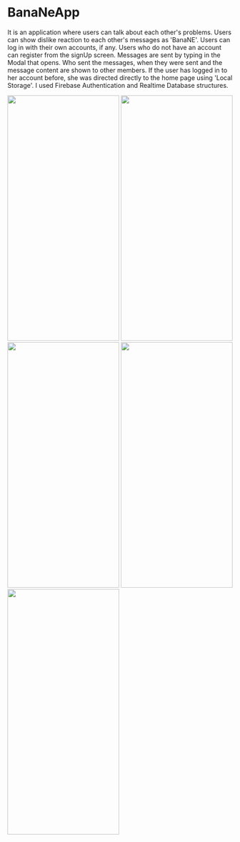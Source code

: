 # BanaNeApp

It is an application where users can talk about each other's problems.
Users can show dislike reaction to each other's messages as 'BanaNE'.
Users can log in with their own accounts, if any. 
Users who do not have an account can register from the signUp screen.
Messages are sent by typing in the Modal that opens.
Who sent the messages, when they were sent and the message content are shown to other members.
If the user has logged in to her account before, she was directed directly to the home page using 'Local Storage'.
I used Firebase Authentication and Realtime Database structures.
<p/><p/>
<img src="https://user-images.githubusercontent.com/77547205/190245275-8a6bb27e-e567-4992-976f-d197ed803221.png" height="550" width="250">
<img src="https://user-images.githubusercontent.com/77547205/190245278-0238477f-2b5c-4ee3-863c-5c1bb32fcc3c.png" height="550" width="250">
<img src="https://user-images.githubusercontent.com/77547205/190245273-132a5b52-0158-435a-82fc-50888da74051.png" height="550" width="250">
<img src="https://user-images.githubusercontent.com/77547205/190245281-941bb8d1-7299-4d9e-b5d1-66decff20099.png" height="550" width="250">
<img src="https://user-images.githubusercontent.com/77547205/190245284-03f8fd48-3f04-4a33-9ada-3381fbae4f2c.png" height="550" width="250">
